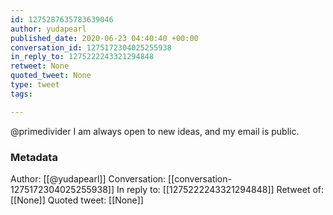 ```yaml
---
id: 1275287635783639046
author: yudapearl
published_date: 2020-06-23 04:40:40 +00:00
conversation_id: 1275172304025255938
in_reply_to: 1275222243321294848
retweet: None
quoted_tweet: None
type: tweet
tags:

---
```


@primedivider I am always open to new ideas, and my email is public.

### Metadata

Author: [[@yudapearl]]
Conversation: [[conversation-1275172304025255938]]
In reply to: [[1275222243321294848]]
Retweet of: [[None]]
Quoted tweet: [[None]]
